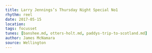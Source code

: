 ```yaml
---
title: Larry Jennings’s Thursday Night Special No1
rhythm: reel
date: 2017-05-15
location:
tags: focusset
tunes: [banshee.md, otters-holt.md, paddys-trip-to-scotland.md]
author: James McNamara
source: Wellington
---
```

